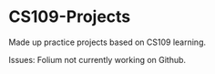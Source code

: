 # CS109-Projects
Made up practice projects based on CS109 learning.

Issues:
Folium not currently working on Github.